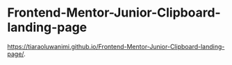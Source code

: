# Frontend-Mentor-Junior-Clipboard-landing-page
https://tiaraoluwanimi.github.io/Frontend-Mentor-Junior-Clipboard-landing-page/.
